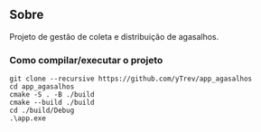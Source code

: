 ## Sobre
Projeto de gestão de coleta e distribuição de agasalhos.

### Como compilar/executar o projeto
```
git clone --recursive https://github.com/yTrev/app_agasalhos
cd app_agasalhos
cmake -S . -B ./build
cmake --build ./build
cd ./build/Debug
.\app.exe
```
